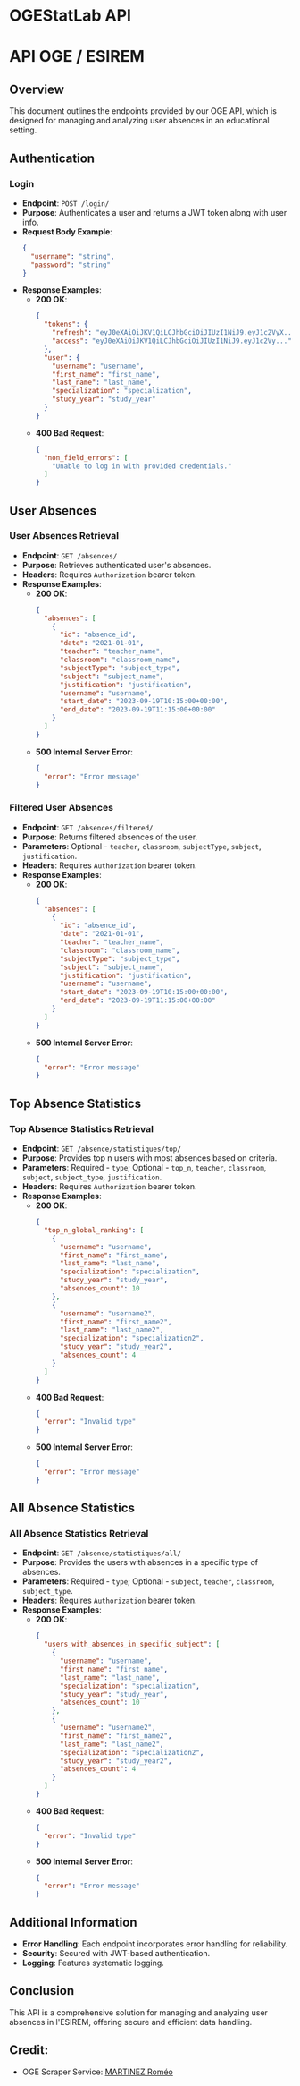 # OGEStatLab API
# API OGE / ESIREM

## Overview
This document outlines the endpoints provided by our OGE API, which is designed for managing and analyzing user absences in an educational setting.

## Authentication

### Login
- **Endpoint**: `POST /login/`
- **Purpose**: Authenticates a user and returns a JWT token along with user info.
- **Request Body Example**:
  ```json
  {
    "username": "string",
    "password": "string"
  }
  ```
- **Response Examples**:
  - **200 OK**: 
    ```json
    {
      "tokens": {
        "refresh": "eyJ0eXAiOiJKV1QiLCJhbGciOiJIUzI1NiJ9.eyJ1c2VyX...",
        "access": "eyJ0eXAiOiJKV1QiLCJhbGciOiJIUzI1NiJ9.eyJ1c2Vy..."
      },
      "user": {
        "username": "username",
        "first_name": "first_name",
        "last_name": "last_name",
        "specialization": "specialization",
        "study_year": "study_year"
      }
    }
    ```
  - **400 Bad Request**: 
    ```json
    {
      "non_field_errors": [
        "Unable to log in with provided credentials."
      ]
    }
    ```

## User Absences

### User Absences Retrieval
- **Endpoint**: `GET /absences/`
- **Purpose**: Retrieves authenticated user's absences.
- **Headers**: Requires `Authorization` bearer token.
- **Response Examples**:
  - **200 OK**: 
    ```json
    {
      "absences": [
        {
          "id": "absence_id",
          "date": "2021-01-01",
          "teacher": "teacher_name",
          "classroom": "classroom_name",
          "subjectType": "subject_type",
          "subject": "subject_name",
          "justification": "justification",
          "username": "username",
          "start_date": "2023-09-19T10:15:00+00:00",
          "end_date": "2023-09-19T11:15:00+00:00"
        }
      ]
    }
    ```
  - **500 Internal Server Error**: 
    ```json
    {
      "error": "Error message"
    }
    ```

### Filtered User Absences
- **Endpoint**: `GET /absences/filtered/`
- **Purpose**: Returns filtered absences of the user.
- **Parameters**: Optional - `teacher`, `classroom`, `subjectType`, `subject`, `justification`.
- **Headers**: Requires `Authorization` bearer token.
- **Response Examples**:
  - **200 OK**: 
    ```json
    {
      "absences": [
        {
          "id": "absence_id",
          "date": "2021-01-01",
          "teacher": "teacher_name",
          "classroom": "classroom_name",
          "subjectType": "subject_type",
          "subject": "subject_name",
          "justification": "justification",
          "username": "username",
          "start_date": "2023-09-19T10:15:00+00:00",
          "end_date": "2023-09-19T11:15:00+00:00"
        }
      ]
    }
    ```
  - **500 Internal Server Error**: 
    ```json
    {
      "error": "Error message"
    }
    ```

## Top Absence Statistics

### Top Absence Statistics Retrieval
- **Endpoint**: `GET /absence/statistiques/top/`
- **Purpose**: Provides top n users with most absences based on criteria.
- **Parameters**: Required - `type`; Optional - `top_n`, `teacher`, `classroom`, `subject`, `subject_type`, `justification`.
- **Headers**: Requires `Authorization` bearer token.
- **Response Examples**:
  - **200 OK**: 
    ```json
    {
      "top_n_global_ranking": [
        {
          "username": "username",
          "first_name": "first_name",
          "last_name": "last_name",
          "specialization": "specialization",
          "study_year": "study_year",
          "absences_count": 10
        },
        {
          "username": "username2",
          "first_name": "first_name2",
          "last_name": "last_name2",
          "specialization": "specialization2",
          "study_year": "study_year2",
          "absences_count": 4
        }
      ]
    }
    ```
  - **400 Bad Request**: 
    ```json
    {
      "error": "Invalid type"
    }
    ```
  - **500 Internal Server Error**: 
    ```json
    {
      "error": "Error message"
    }
    ```

## All Absence Statistics

### All Absence Statistics Retrieval
- **Endpoint**: `GET /absence/statistiques/all/`
- **Purpose**: Provides the users with absences in a specific type of absences.
- **Parameters**: Required - `type`; Optional - `subject`, `teacher`, `classroom`, `subject_type`.
- **Headers**: Requires `Authorization` bearer token.
- **Response Examples**:
  - **200 OK**: 
    ```json
    {
      "users_with_absences_in_specific_subject": [
        {
          "username": "username",
          "first_name": "first_name",
          "last_name": "last_name",
          "specialization": "specialization",
          "study_year": "study_year",
          "absences_count": 10
        },
        {
          "username": "username2",
          "first_name": "first_name2",
          "last_name": "last_name2",
          "specialization": "specialization2",
          "study_year": "study_year2",
          "absences_count": 4
        }
      ]
    }
    ```
  - **400 Bad Request**: 
    ```json
    {
      "error": "Invalid type"
    }
    ```
  - **500 Internal Server Error**: 
    ```json
    {
      "error": "Error message"
    }
    ```

## Additional Information
- **Error Handling**: Each endpoint incorporates error handling for reliability.
- **Security**: Secured with JWT-based authentication.
- **Logging**: Features systematic logging.

## Conclusion

This API is a comprehensive solution for managing and analyzing user absences in l'ESIREM, offering secure and efficient data handling.


## Credit:
* OGE Scraper Service: [MARTINEZ Roméo](https://github.com/Romeo-mz)
